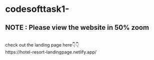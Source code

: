 # codesofttask1-
<h2>NOTE : Please view the website in 50% zoom </h2><br>
check out the landing page here👇👇<br>
https://hotel-resort-landingpage.netlify.app/
